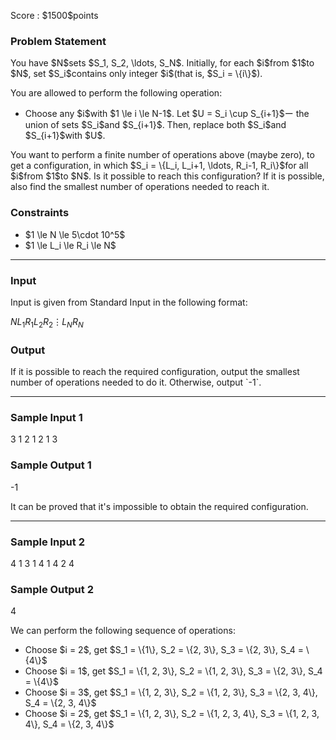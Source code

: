 
<div>

<span>

<span>

<p>
Score : $1500$points
</p>

<div>

<section>

### **Problem Statement**

<p>
You have $N$sets $S_1, S_2, \ldots, S_N$.
Initially, for each $i$from $1$to $N$, set $S_i$contains only integer $i$(that is, $S_i = \{i\}$).
</p>

<p>
You are allowed to perform the following operation:
</p>

<ul>

<li>
Choose any $i$with $1 \le i \le N-1$.
Let $U = S_i \cup S_{i+1}$ー the union of sets $S_i$and $S_{i+1}$.
Then, replace both $S_i$and $S_{i+1}$with $U$.
</li>

</ul>

<p>
You want to perform a finite number of operations above (maybe zero), to get a configuration, in which $S_i = \{L_i, L_i+1, \ldots, R_i-1, R_i\}$for all $i$from $1$to $N$. Is it possible to reach this configuration? If it is possible, also find the smallest number of operations needed to reach it.
</p>

</section>

</div>

<div>

<section>

### **Constraints**

<ul>

<li>
$1 \le N \le 5\cdot 10^5$
</li>

<li>
$1 \le L_i \le R_i \le N$
</li>

</ul>

</section>

</div>

---

<div>

<div>

<section>

### **Input**

<p>
Input is given from Standard Input in the following format:
</p>

<div>

$N$$L_1$$R_1$$L_2$$R_2$$\vdots$$L_N$$R_N$
</div>

</section>

</div>

<div>

<section>

### **Output**

<p>
If it is possible to reach the required configuration, output the smallest number of operations needed to do it. Otherwise, output `-1`.
</p>

</section>

</div>

</div>

---

<div>

<section>

### **Sample Input 1**

<div>

3
1 2
1 2
1 3

</div>

</section>

</div>

<div>

<section>

### **Sample Output 1**

<div>

-1

</div>

<p>
It can be proved that it's impossible to obtain the required configuration.
</p>

</section>

</div>

---

<div>

<section>

### **Sample Input 2**

<div>

4
1 3
1 4
1 4
2 4

</div>

</section>

</div>

<div>

<section>

### **Sample Output 2**

<div>

4

</div>

<p>
We can perform the following sequence of operations:
</p>

<ul>

<li>
Choose $i = 2$, get $S_1 = \{1\}, S_2 = \{2, 3\}, S_3 = \{2, 3\}, S_4 = \{4\}$
</li>

<li>
Choose $i = 1$, get $S_1 = \{1, 2, 3\}, S_2 = \{1, 2, 3\}, S_3 = \{2, 3\}, S_4 = \{4\}$
</li>

<li>
Choose $i = 3$, get $S_1 = \{1, 2, 3\}, S_2 = \{1, 2, 3\}, S_3 = \{2, 3, 4\}, S_4 = \{2, 3, 4\}$
</li>

<li>
Choose $i = 2$, get $S_1 = \{1, 2, 3\}, S_2 = \{1, 2, 3, 4\}, S_3 = \{1, 2, 3, 4\}, S_4 = \{2, 3, 4\}$
</li>

</ul>

</section>

</div>

</span>

</span>

</div>
